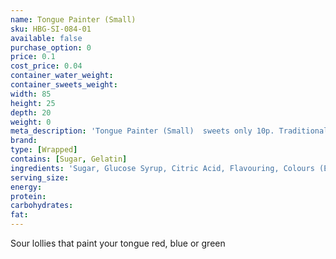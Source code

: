 ```yaml
---
name: Tongue Painter (Small) 
sku: HBG-SI-084-01
available: false
purchase_option: 0
price: 0.1
cost_price: 0.04
container_water_weight: 
container_sweets_weight: 
width: 85
height: 25
depth: 20
weight: 0
meta_description: 'Tongue Painter (Small)  sweets only 10p. Traditional sweets and more at Humbugs Confectionery Store. Specialists in satisfying your sweet tooth!'
brand: 
type: [Wrapped]
contains: [Sugar, Gelatin]
ingredients: 'Sugar, Glucose Syrup, Citric Acid, Flavouring, Colours (E129, E131)'
serving_size: 
energy: 
protein: 
carbohydrates: 
fat: 
---
```

Sour lollies that paint your tongue red, blue or green